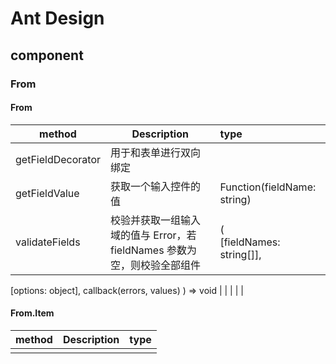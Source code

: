 # Ant Design

## component

### From

#### From

| method            | Description                                                  | type                                                         |
| ----------------- | ------------------------------------------------------------ | :----------------------------------------------------------- |
| getFieldDecorator | 用于和表单进行双向绑定                                       |                                                              |
| getFieldValue     | 获取一个输入控件的值                                         | Function(fieldName: string)                                  |
| validateFields    | 校验并获取一组输入域的值与 Error，若 fieldNames 参数为空，则校验全部组件 | (<br/>  [fieldNames: string[]],
  [options: object],
  callback(errors, values)
) => void |
|                   |                                                              |                                                              |



#### From.Item

| method | Description | type |
| ------ | ----------- | ---- |
|        |             |      |

